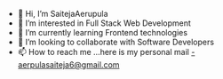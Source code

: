 - 👋 Hi, I’m SaitejaAerupula
- 👀 I’m interested in Full Stack Web Development
- 🌱 I’m currently learning Frontend technologies
- 💞️ I’m looking to collaborate with Software Developers
- 📫 How to reach me ...here is my personal mail -aerpulasaiteja6@gmail.com

<!---
Saiteja7360/Saiteja7360 is a ✨ special ✨ repository because its `README.md` (this file) appears on your GitHub profile.
You can click the Preview link to take a look at your changes.
--->
